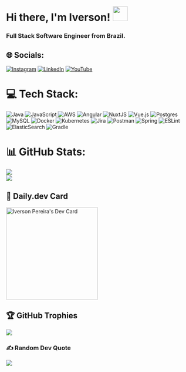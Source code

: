 # Hi there, I'm Iverson! <img width="40px" src="https://media.giphy.com/media/6qFTJz4fDRkdy/giphy.gif" />
### Full Stack Software Engineer from Brazil. 

## 🌐 Socials:
[![Instagram](https://img.shields.io/badge/Instagram-%23E4405F.svg?logo=Instagram&logoColor=white)](https://instagram.com/iversonluis) [![LinkedIn](https://img.shields.io/badge/LinkedIn-%230077B5.svg?logo=linkedin&logoColor=white)](https://linkedin.com/in/iverson-luis) [![YouTube](https://img.shields.io/badge/YouTube-%23FF0000.svg?logo=YouTube&logoColor=white)](https://www.youtube.com/channel/UCYiWBrcXkK6JANxsSuH3CaA) 

# 💻 Tech Stack:
![Java](https://img.shields.io/badge/java-%23ED8B00.svg?style=for-the-badge&logo=java&logoColor=white) ![JavaScript](https://img.shields.io/badge/javascript-%23323330.svg?style=for-the-badge&logo=javascript&logoColor=%23F7DF1E) ![AWS](https://img.shields.io/badge/AWS-%23FF9900.svg?style=for-the-badge&logo=amazon-aws&logoColor=white) ![Angular](https://img.shields.io/badge/angular-%23DD0031.svg?style=for-the-badge&logo=angular&logoColor=white) ![NuxtJS](https://img.shields.io/badge/Nuxt-black?style=for-the-badge&logo=nuxt.js&logoColor=white) ![Vue.js](https://img.shields.io/badge/vuejs-%2335495e.svg?style=for-the-badge&logo=vuedotjs&logoColor=%234FC08D) ![Postgres](https://img.shields.io/badge/postgres-%23316192.svg?style=for-the-badge&logo=postgresql&logoColor=white) ![MySQL](https://img.shields.io/badge/mysql-%2300f.svg?style=for-the-badge&logo=mysql&logoColor=white) ![Docker](https://img.shields.io/badge/docker-%230db7ed.svg?style=for-the-badge&logo=docker&logoColor=white) ![Kubernetes](https://img.shields.io/badge/kubernetes-%23326ce5.svg?style=for-the-badge&logo=kubernetes&logoColor=white) ![Jira](https://img.shields.io/badge/jira-%230A0FFF.svg?style=for-the-badge&logo=jira&logoColor=white) ![Postman](https://img.shields.io/badge/Postman-FF6C37?style=for-the-badge&logo=postman&logoColor=white) ![Spring](https://img.shields.io/badge/spring-%236DB33F.svg?style=for-the-badge&logo=spring&logoColor=white) ![ESLint](https://img.shields.io/badge/ESLint-4B3263?style=for-the-badge&logo=eslint&logoColor=white) ![ElasticSearch](https://img.shields.io/badge/-ElasticSearch-005571?style=for-the-badge&logo=elasticsearch) ![Gradle](https://img.shields.io/badge/Gradle-02303A.svg?style=for-the-badge&logo=Gradle&logoColor=white)
# 📊 GitHub Stats:
![](https://github-readme-stats.vercel.app/api?username=ilp&theme=dracula&hide_border=true&include_all_commits=false&count_private=true)<br/>
![](https://github-readme-stats.vercel.app/api/top-langs/?username=ilp&theme=dracula&hide_border=true&include_all_commits=false&count_private=true&layout=compact&hide=css,c%23,tex,shaderlab,glsl,coq,objective-c,objective-c%2B%2B)

## 📖 Daily.dev Card
<a href="https://app.daily.dev/ilp"><img src="https://api.daily.dev/devcards/4c9ad77bb4db4505b5a00357de380b6e.png?r=0bb" width="250" alt="Iverson Pereira's Dev Card"/></a>

## 🏆 GitHub Trophies
![](https://github-profile-trophy.vercel.app/?username=ilp&theme=radical&no-frame=true&no-bg=false&margin-w=4)

### ✍️ Random Dev Quote
![](https://quotes-github-readme.vercel.app/api?type=horizontal&theme=dark)


